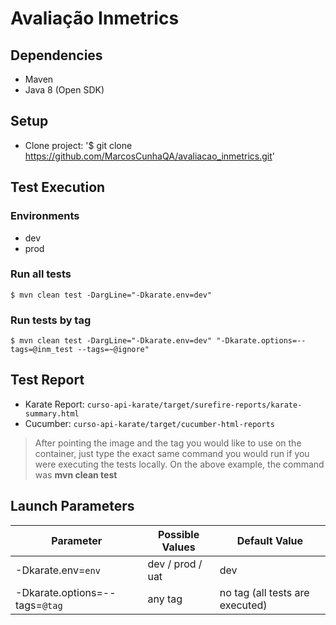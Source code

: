 # Avaliação Inmetrics

## Dependencies

* Maven
* Java 8 (Open SDK)
## Setup

* Clone project: '$ git clone https://github.com/MarcosCunhaQA/avaliacao_inmetrics.git'

## Test Execution

### Environments

* dev
* prod

### Run all tests

`$ mvn clean test -DargLine="-Dkarate.env=dev"`

### Run tests by tag

`$ mvn clean test -DargLine="-Dkarate.env=dev" "-Dkarate.options=--tags=@inm_test --tags=~@ignore"`

## Test Report

* Karate Report: `curso-api-karate/target/surefire-reports/karate-summary.html`
* Cucumber: `curso-api-karate/target/cucumber-html-reports`

> After pointing the image and the tag you would like to use on the container, just type the exact same command you would run if you were executing the tests locally. On the above example, the command was **mvn clean test**

## Launch Parameters

| Parameter                      | Possible Values      | Default Value                       |
|--------------------------------|----------------------|-------------------------------------|
| -Dkarate.env=`env`             | dev / prod / uat     | dev                                 |
| -Dkarate.options=--tags=`@tag` | any tag              | no tag (all tests are executed)     |